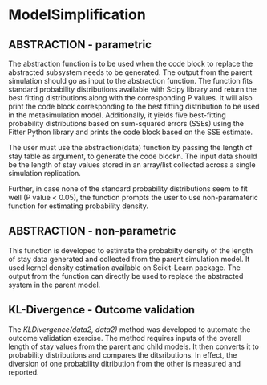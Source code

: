 # ModelSimplification

## ABSTRACTION - parametric
The abstraction function is to be used when the code block to replace the abstracted subsystem needs to be generated. The output from the parent 
simulation should go as input to the abstraction function. The function fits standard probability distributions available with Scipy library and 
return the best fitting distributions along with the corresponding P values. It will also print the code block corresponding to the best fitting distribution 
to be used in the metasimulation model. 
Additionally, it yields five best-fitting probability distributions based on sum-squared errors (SSEs) using the Fitter Python library and
prints the code block based on the SSE estimate.

The user must use the abstraction(data) function by passing the length of stay table as argument, to generate the code blockn. The input data should be the length of stay values stored in an array/list collected across a single simulation replication.

Further, in case none of the standard probability distributions seem to fit well (P value < 0.05), the function prompts the user to use non-paramateric function for estimating probability density. 

## ABSTRACTION - non-parametric

This function is developed to estimate the probabilty density of the length of stay data generated and collected from the parent simulation model. It used kernel density estimation available on Scikit-Learn package. The output from the function can directly be used to replace the abstracted system in the parent model. 

## KL-Divergence - Outcome validation

The _KLDivergence(data2, data2)_ method was developed to automate the outcome validation exercise. The method requires inputs of the overall length of stay values from the parent and child models. It then converts it to probability distributions and compares the ditsributions. In effect, the diversion of one probability ditribution from the other is measured and reported.  
